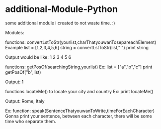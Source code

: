 # additional-Module-Python
some additional module i created to not waste time. :)


Modules:

functions: convertLstToStr(yourlist,charThatyouwanTosepareachElement)
Example
list = [1,2,3,4,5,6]
string = convertLstToStr(list," ")
print string

Output would be like:
1 2 3 4 5 6


functions: getPosOf(searchingString,yourlist)
Ex:
list = ["a","b","c"]
print getPosOf("b",list)

Output:
1

functions locateMe() to locate your city and country
Ex:
print locateMe()

Output:
Rome, Italy

Ex:
function: speak(SentenceThatyouwanToWrite,timeForEachCharacter)  Gonna print your sentence, between each character, 
there will be some time who separate them.
